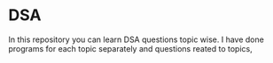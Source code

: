 # DSA
In this repository you can learn DSA questions topic wise.
I have done programs for each topic separately and questions reated to topics,

